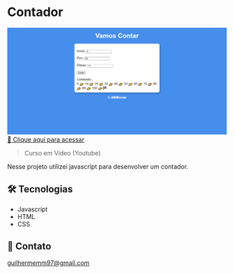 # Contador

![preview](.github/preview.png)
[🔗 Clique aqui para acessar](https://biogmmorais.github.io/Contador/)

> Curso em Vídeo (Youtube)

Nesse projeto utilizei javascript para desenvolver um contador.

## 🛠 Tecnologias

- Javascript
- HTML
- CSS

## 📨 Contato

guilhermemm97@gmail.com